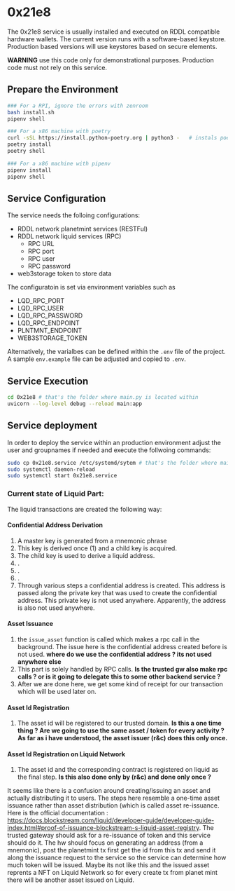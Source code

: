 # 0x21e8

The 0x21e8 service is usually installed and executed on RDDL compatible hardware wallets.
The current version runs with a software-based keystore. Production based versions will use keystores based on secure elements.

**WARNING** use this code only for demonstrational purposes. Production code must not rely on this service.




## Prepare the Environment
```bash
### For a RPI, ignore the errors with zenroom
bash install.sh
pipenv shell

### For a x86 machine with poetry
curl -sSL https://install.python-poetry.org | python3 -   # instals poetry
poetry install
poetry shell

### For a x86 machine with pipenv
pipenv install
pipenv shell
```

## Service Configuration
The service needs the folloing configurations:
* RDDL network planetmint services (RESTFul)
* RDDL network liquid services (RPC)
    * RPC URL
    * RPC port
    * RPC user
    * RPC password
* web3storage token to store data

The configuratoin is set via environment variables such as
* LQD_RPC_PORT
* LQD_RPC_USER
* LQD_RPC_PASSWORD
* LQD_RPC_ENDPOINT
* PLNTMNT_ENDPOINT
* WEB3STORAGE_TOKEN

Alternatively, the varialbes can be defined within the ```.env``` file of the project. A sample ```env.example``` file can be adjusted and copied to ```.env```.

## Service Execution
```bash
cd 0x21e8 # that's the folder where main.py is located within
uvicorn --log-level debug --reload main:app
```

## Service deployment

In order to deploy the service within an production environment adjust the user and groupnames if needed and execute the follwoing commands:

```bash
sudo cp 0x21e8.service /etc/systemd/sytem # that's the folder where main.py is located within
sudo systemctl daemon-reload
sudo systemctl start 0x21e8.service
```

### Current state of Liquid Part:

The liquid transactions are created the following way:

#### Confidential Address Derivation
1. A master key is generated from a mnemonic phrase
2. This key is derived once (1) and a child key is acquired.
3. The child key is used to derive a liquid address.
4. .
5. .
6. .
7. Through various steps a confidential address is created. This address is passed along the private key that was used to create the confidential address. This private key is not used anywhere. Apparently, the address is also not used anywhere.

#### Asset Issuance
1. the `issue_asset` function is called which makes a rpc call in the background. The issue here is the confidential address created before is not used. **where do we use the confidential address ? its not used anywhere else**
2. This part is solely handled by RPC calls. **Is the trusted gw also make rpc calls ? or is it going to delegate this to some other backend service ?**
3. After we are done here, we get some kind of receipt for our transaction which will be used later on.

#### Asset Id Registration
1. The asset id will be registered to our trusted domain. **Is this a one time thing ? Are we going to use the same asset / token for every activity ? As far as i have understood, the asset issuer (r&c) does this only once.**

#### Asset Id Registration on Liquid Network
1. The asset id and the corresponding contract is registered on liquid as the final step. **Is this also done only by (r&c) and done only once ?**


It seems like there is a confusion around creating/issuing an asset and actually distributing it to users. The steps here resemble a one-time asset issuance rather than asset distribution (which is called asset re-issuance. 
Here is the official documentation : https://docs.blockstream.com/liquid/developer-guide/developer-guide-index.html#proof-of-issuance-blockstream-s-liquid-asset-registry.
The trusted gateway should ask for a re-issuance of token and this service should do it. The hw should focus on generating an address (from a mnemonic), post the planetmint tx first get the id from this tx and send it along the issuance request to the service so the service can determine how much token will be issued. Maybe its not like this and the issued asset reprents a NFT on Liquid Network so for every create tx from planet mint there will be another asset issued on Liquid. 
